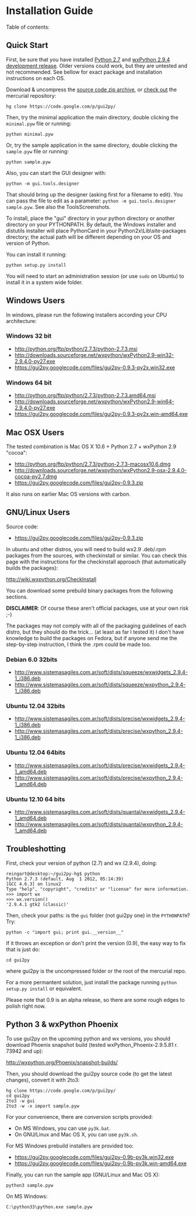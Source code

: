 # Installation Guide #

Table of contents:


## Quick Start ##

First, be sure that you have installed [Python 2.7](http://python.org/download/) and [wxPython 2.9.4 development release](http://wxpython.org/download.php#unstable). Older versions could work, but they are untested and not recommended. See bellow for exact package and installation instructions on each OS.

Download & uncompress the [source code zip archive](https://gui2py.googlecode.com/files/gui2py-0.9.3.zip), or [check out](https://code.google.com/p/gui2py/source/checkout) the mercurial repository:

```
hg clone https://code.google.com/p/gui2py/ 
```

Then, try the minimal application the main directory, double clicking the `minimal.pyw` file or running:
```
python minimal.pyw
```

Or, try the sample application in the same directory, double clicking the `sample.pyw` file or running:
```
python sample.pyw
```

Also, you can start the GUI designer with:
```
python -m gui.tools.designer
```
That should bring up the designer (asking first for a filename to edit). You can pass the file to edit as a parameter: `python -m gui.tools.designer sample.pyw`. See also the ToolsScreenshots.

To install, place the "gui" directory in your python directory or another directory on your PYTHONPATH.
By default, the Windows installer and distutils installer will place PythonCard in your Python2x\Lib\site-packages directory;
the actual path will be different depending on your OS and version of Python.

You can install it running:
```
python setup.py install
```

You will need to start an administration session (or use `sudo` on Ubuntu) to install it in a system wide folder.

## Windows Users ##

In windows, please run the following installers according your CPU architecture:

### Windows 32 bit ###

  * http://python.org/ftp/python/2.7.3/python-2.7.3.msi
  * http://downloads.sourceforge.net/wxpython/wxPython2.9-win32-2.9.4.0-py27.exe
  * https://gui2py.googlecode.com/files/gui2py-0.9.3-py2x.win32.exe

### Windows 64 bit ###

  * http://python.org/ftp/python/2.7.3/python-2.7.3.amd64.msi
  * http://downloads.sourceforge.net/wxpython/wxPython2.9-win64-2.9.4.0-py27.exe
  * https://gui2py.googlecode.com/files/gui2py-0.9.3-py2x.win-amd64.exe


## Mac OSX Users ##

The tested combination is Mac OS X 10.6 + Python 2.7 + wxPython 2.9 "cocoa":

  * http://python.org/ftp/python/2.7.3/python-2.7.3-macosx10.6.dmg
  * http://downloads.sourceforge.net/wxpython/wxPython2.9-osx-2.9.4.0-cocoa-py2.7.dmg
  * https://gui2py.googlecode.com/files/gui2py-0.9.3.zip


It also runs on earlier Mac OS versions with carbon.

## GNU/Linux Users ##

Source code:
  * https://gui2py.googlecode.com/files/gui2py-0.9.3.zip

In ubuntu and other distros, you will need to build wx2.9 .deb/.rpm packages from the sources, with checkinstall or similar.
You can check this page with the instructions for the checkinstall approach (that automatically builds the packages):

http://wiki.wxpython.org/CheckInstall

You can download some prebuild binary packages from the following sections.

**DISCLAIMER**: Of course these aren't official packages, use at your own risk ;-)

The packages may not comply with all of the packaging guidelines of
each distro, but they should do the trick... (at least as far I tested
it)
I don't have knowledge to build the packages on Fedora, but if anyone
send me the step-by-step instruction, I think the .rpm could be made
too.

### Debian 6.0 32bits ###

  * http://www.sistemasagiles.com.ar/soft/dists/squeeze/wxwidgets_2.9.4-1_i386.deb
  * http://www.sistemasagiles.com.ar/soft/dists/squeeze/wxpython_2.9.4-1_i386.deb

### Ubuntu 12.04 32bits ###

  * http://www.sistemasagiles.com.ar/soft/dists/precise/wxwidgets_2.9.4-1_i386.deb
  * http://www.sistemasagiles.com.ar/soft/dists/precise/wxpython_2.9.4-1_i386.deb

### Ubuntu 12.04 64bits ###

  * http://www.sistemasagiles.com.ar/soft/dists/precise/wxwidgets_2.9.4-1_amd64.deb
  * http://www.sistemasagiles.com.ar/soft/dists/precise/wxpython_2.9.4-1_amd64.deb

### Ubuntu 12.10 64 bits ###

  * http://www.sistemasagiles.com.ar/soft/dists/quantal/wxwidgets_2.9.4-1_amd64.deb
  * http://www.sistemasagiles.com.ar/soft/dists/quantal/wxpython_2.9.4-1_amd64.deb


## Troubleshotting ##

First, check your version of python (2.7) and wx (2.9.4), doing:

```
reingart@desktop:~/gui2py-hg$ python
Python 2.7.3 (default, Aug  1 2012, 05:14:39) 
[GCC 4.6.3] on linux2
Type "help", "copyright", "credits" or "license" for more information.
>>> import wx
>>> wx.version()
'2.9.4.1 gtk2 (classic)'
```

Then, check your paths: is the `gui` folder (not gui2py one) in the `PYTHONPATH`?
Try:
```
python -c "import gui; print gui.__version__"
```

If it throws an exception or don't print the version (0.9), the easy way to fix that is just do:
```
cd gui2py
```
where gui2py is the uncompressed folder or the root of the mercurial repo.

For a more permantent solution, just install the package running `python setup.py install` or equivalent.

Please note that 0.9 is an alpha release, so there are some rough edges to polish right now.

## Python 3 & wxPython Phoenix ##

To use gui2py on the upcoming python and wx versions, you should download Phoenix snapshot build (tested wxPython\_Phoenix-2.9.5.81 r. 73942 and up):

http://wxpython.org/Phoenix/snapshot-builds/

Then, you should download the gui2py source code (to get the latest changes), convert it with 2to3:

```
hg clone https://code.google.com/p/gui2py/
cd gui2py
2to3 -w gui
2to3 -w -x import sample.pyw
```

For your convenience, there are conversion scripts provided:
  * On MS Windows, you can use `py3k.bat`.
  * On GNU/Linux and Mac OS X, you can use `py3k.sh`.

For MS Windows prebuild installers are provided too:
  * https://gui2py.googlecode.com/files/gui2py-0.9b-py3k.win32.exe
  * https://gui2py.googlecode.com/files/gui2py-0.9b-py3k.win-amd64.exe

Finally, you can run the sample app (GNU/Linux and Mac OS X):
```
python3 sample.pyw
```
On MS Windows:
```
C:\python33\python.exe sample.pyw
```